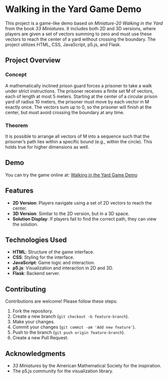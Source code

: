 <h1>Walking in the Yard Game Demo</h1>
<p>This project is a game-like demo based on <em> Miniature-20 Walking in the Yard</em> from the book <em>33 Miniatures</em>. It includes both 2D and 3D versions, where players are given a set of vectors summing to zero and must use these vectors to reach the center of a yard without crossing the boundary. The project utilizes HTML, CSS, JavaScript, p5.js, and Flask.</p>

<h2>Project Overview</h2>

<h3>Concept</h3>
<p>A mathematically inclined prison guard forces a prisoner to take a walk under strict instructions. The prisoner receives a finite set M of vectors, each of length at most 5 meters. Starting at the center of a circular prison yard of radius 10 meters, the prisoner must move by each vector in M exactly once. The vectors sum up to 0, so the prisoner will finish at the center, but must avoid crossing the boundary at any time.</p>

<h3>Theorem</h3>
<p>It is possible to arrange all vectors of M into a sequence such that the prisoner’s path lies within a specific bound (e.g., within the circle). This holds true for higher dimensions as well.</p>

<h2>Demo</h2>
<p>You can try the game online at: <a href="http://walking-in-the-yard.onrender.com">Walking in the Yard Game Demo</a></p>


<h2>Features</h2>
<ul>
    <li><strong>2D Version</strong>: Players navigate using a set of 2D vectors to reach the center.</li>
    <li><strong>3D Version</strong>: Similar to the 2D version, but in a 3D space.</li>
    <li><strong>Solution Display</strong>: If players fail to find the correct path, they can view the solution.</li>
</ul>

<h2>Technologies Used</h2>
<ul>
    <li><strong>HTML</strong>: Structure of the game interface.</li>
    <li><strong>CSS</strong>: Styling for the interface.</li>
    <li><strong>JavaScript</strong>: Game logic and interaction.</li>
    <li><strong>p5.js</strong>: Visualization and interaction in 2D and 3D.</li>
    <li><strong>Flask</strong>: Backend server.</li>
</ul>



<h2>Contributing</h2>
<p>Contributions are welcome! Please follow these steps:</p>
<ol>
    <li>Fork the repository.</li>
    <li>Create a new branch (<code>git checkout -b feature-branch</code>).</li>
    <li>Make your changes.</li>
    <li>Commit your changes (<code>git commit -am 'Add new feature'</code>).</li>
    <li>Push to the branch (<code>git push origin feature-branch</code>).</li>
    <li>Create a new Pull Request.</li>
</ol>


<h2>Acknowledgments</h2>
<ul>
    <li><em>33 Miniatures</em> by the American Mathematical Society for the inspiration.</li>
    <li>The p5.js community for the visualization library.</li>
</ul>
